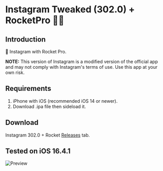 # Instagram Tweaked (302.0) + RocketPro 📸🚀

## Introduction

👋 Instagram with Rocket Pro.

**NOTE:** This version of Instagram is a modified version of the official app and may not comply with Instagram's terms of use. Use this app at your own risk.

## Requirements

1. iPhone with iOS (recommended iOS 14 or newer).
2. Download .ipa file then sideload it.

## Download

Instagram 302.0 + Rocket [Releases](https://github.com/v1sion1st/Instagram-Rocket/releases) tab.

## Tested on iOS 16.4.1

![Preview](https://i.imgur.com/tHQipFJ.png)
